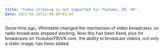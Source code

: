 ```yaml
---
title: "Video streming is not supported for Youtube, FB, VK"
date: 2021-03-28T13:50:08+03:00
---
```


Some time ago, VKontakte changed the mechanism of video broadcasts, so radio broadcasts stopped working. Now this has been fixed, plus for broadcasts on Youtube/FB/VK.com, the ability to broadcast videos, not only a static image, has been added.